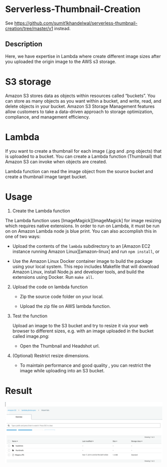 # Serverless-Thumbnail-Creation

See https://github.com/sumit1khandelwal/serverless-thumbnail-creation/tree/master/v1 instead.

## Description

Here, we have expertise in Lambda where create different image sizes after you uploaded the origin image to the AWS s3 storage.

# S3 storage

Amazon S3 stores data as objects within resources called “buckets”. You can store as many objects as you want within a bucket, and write, read, and delete objects in your bucket. Amazon S3 Storage Management features allow customers to take a data-driven approach to storage optimization, compliance, and management efficiency. 

# Lambda  

If you want to create a thumbnail for each image (.jpg and .png objects) that is uploaded to a bucket. You can create a Lambda function (Thumbnail) that Amazon S3 can invoke when objects are created.

Lambda function can read the image object from the source bucket and create a thumbnail image target bucket.

# Usage

1. Create the Lambda function

The Lambda function uses [ImageMagick][ImageMagick] for image resizing which requires
   native extensions. In order to run on Lambda, it must be run on on Amazon
   Lambda node js blue print. You can also accomplish this in one of two ways:

   - Upload the contents of the `lambda` subdirectory to an [Amazon EC2 instance
     running Amazon Linux][amazon-linux] and run `npm install`, or

   - Use the Amazon Linux Docker container image to build the package using your
     local system. This repo includes Makefile that will download Amazon Linux,
     install Node.js and developer tools, and build the extensions using Docker.
     Run `make all`.

2. Upload the code on lambda function

    - Zip the source code folder on your local.

    - Upload the zip file on AWS lambda function.

3. Test the function

    Upload an image to the S3 bucket and try to resize it via your web browser to different sizes, e.g. with an image uploaded in the bucket called image.png:

    - Open the Thumbnail and Headshot url.

4. (Optional) Restrict resize dimensions.

    - To maintain performance and good quality , you can restrict the image while uploading into an S3 bucket.


# Result

   ![S3-Thumbnail-Creation](https://github.com/sumit1khandelwal/serverless-thumbnail-creation/blob/develop/v1/S3-Thumbnail-Creation.png)
